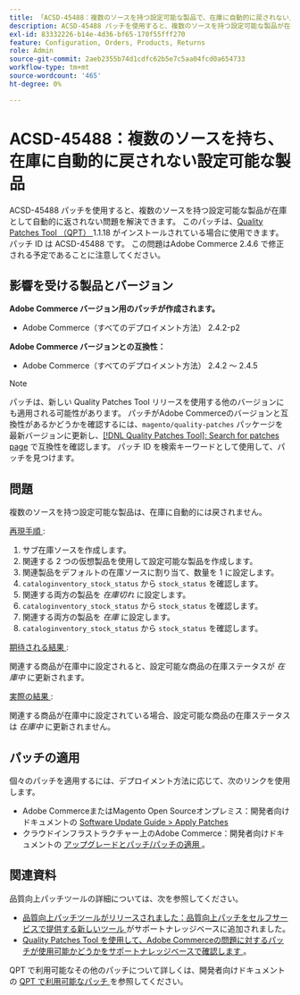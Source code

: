 ```yaml
---
title: 「ACSD-45488：複数のソースを持つ設定可能な製品で、在庫に自動的に戻されない」
description: ACSD-45488 パッチを使用すると、複数のソースを持つ設定可能な製品が在庫として自動的に返されない問題を解決できます。 このパッチは、[Quality Patches Tool （QPT） ] （/help/announcements/adobe-commerce-announcements/magento-quality-patches-released-new-tool-to-self-serve-quality-patches.md） 1.1.18 がインストールされている場合に利用できます。 パッチ ID は ACSD-45488 です。 この問題はAdobe Commerce 2.4.6 で修正される予定であることに注意してください。
exl-id: 83332226-b14e-4d36-bf65-170f55fff270
feature: Configuration, Orders, Products, Returns
role: Admin
source-git-commit: 2aeb2355b74d1cdfc62b5e7c5aa04fcd0a654733
workflow-type: tm+mt
source-wordcount: '465'
ht-degree: 0%

---
```


# ACSD-45488：複数のソースを持ち、在庫に自動的に戻されない設定可能な製品

ACSD-45488 パッチを使用すると、複数のソースを持つ設定可能な製品が在庫として自動的に返されない問題を解決できます。 このパッチは、[Quality Patches Tool （QPT） ](/help/announcements/adobe-commerce-announcements/magento-quality-patches-released-new-tool-to-self-serve-quality-patches.md)1.1.18 がインストールされている場合に使用できます。 パッチ ID は ACSD-45488 です。 この問題はAdobe Commerce 2.4.6 で修正される予定であることに注意してください。

## 影響を受ける製品とバージョン

**Adobe Commerce バージョン用のパッチが作成されます。**

* Adobe Commerce（すべてのデプロイメント方法） 2.4.2-p2

**Adobe Commerce バージョンとの互換性：**

* Adobe Commerce（すべてのデプロイメント方法） 2.4.2 ～ 2.4.5

>[!NOTE]
>
>パッチは、新しい Quality Patches Tool リリースを使用する他のバージョンにも適用される可能性があります。 パッチがAdobe Commerceのバージョンと互換性があるかどうかを確認するには、`magento/quality-patches` パッケージを最新バージョンに更新し、[[!DNL Quality Patches Tool]: Search for patches page](https://experienceleague.adobe.com/tools/commerce-quality-patches/index.html?lang=ja) で互換性を確認します。 パッチ ID を検索キーワードとして使用して、パッチを見つけます。

## 問題

複数のソースを持つ設定可能な製品は、在庫に自動的には戻されません。

<u> 再現手順 </u>:

1. サブ在庫ソースを作成します。
1. 関連する 2 つの仮想製品を使用して設定可能な製品を作成します。
1. 関連製品をデフォルトの在庫ソースに割り当て、数量を 1 に設定します。
1. `cataloginventory_stock_status` から `stock_status` を確認します。
1. 関連する両方の製品を *在庫切れ* に設定します。
1. `cataloginventory_stock_status` から `stock_status` を確認します。
1. 関連する両方の製品を *在庫* に設定します。
1. `cataloginventory_stock_status` から `stock_status` を確認します。

<u> 期待される結果 </u>:

関連する商品が在庫中に設定されると、設定可能な商品の在庫ステータスが *在庫中* に更新されます。

<u> 実際の結果 </u>:

関連する商品が在庫中に設定されている場合、設定可能な商品の在庫ステータスは *在庫中* に更新されません。

## パッチの適用

個々のパッチを適用するには、デプロイメント方法に応じて、次のリンクを使用します。

* Adobe CommerceまたはMagento Open Sourceオンプレミス：開発者向けドキュメントの [Software Update Guide > Apply Patches](https://experienceleague.adobe.com/ja/docs/commerce-operations/tools/quality-patches-tool/usage)
* クラウドインフラストラクチャー上のAdobe Commerce：開発者向けドキュメントの [ アップグレードとパッチ/パッチの適用 ](https://experienceleague.adobe.com/ja/docs/commerce-cloud-service/user-guide/develop/upgrade/apply-patches)。

## 関連資料

品質向上パッチツールの詳細については、次を参照してください。

* [ 品質向上パッチツールがリリースされました：品質向上パッチをセルフサービスで提供する新しいツール ](/help/announcements/adobe-commerce-announcements/magento-quality-patches-released-new-tool-to-self-serve-quality-patches.md) がサポートナレッジベースに追加されました。
* [Quality Patches Tool を使用して、Adobe Commerceの問題に対するパッチが使用可能かどうかをサポートナレッジベースで確認します ](/help/support-tools/patches-available-in-qpt-tool/check-patch-for-magento-issue-with-magento-quality-patches.md)。

QPT で利用可能なその他のパッチについて詳しくは、開発者向けドキュメントの [QPT で利用可能なパッチ ](https://experienceleague.adobe.com/tools/commerce-quality-patches/index.html?lang=ja) を参照してください。
